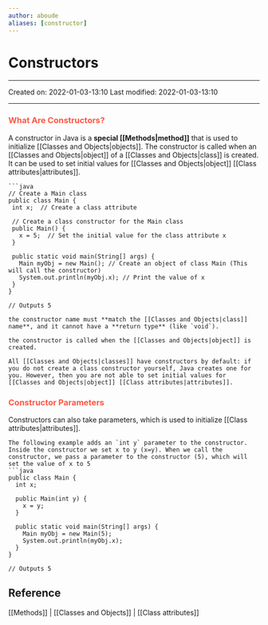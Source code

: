 ```yaml
---
author: aboude
aliases: [constructor]
---
```

# Constructors
___

Created on: 2022-01-03-13:10
Last modified: 2022-01-03-13:10

___
 ### <span style="color: #ff5545;text-transform: capitalize;">What are constructors?</span>
 A constructor in Java is a **special [[Methods|method]]** that is used to initialize [[Classes and Objects|objects]]. The constructor is called when an [[Classes and Objects|object]] of a [[Classes and Objects|class]] is created. It can be used to set initial values for [[Classes and Objects|object]] [[Class attributes|attributes]].
 ```ad-example
 ```java
// Create a Main class
public class Main {
  int x;  // Create a class attribute

  // Create a class constructor for the Main class
  public Main() {
    x = 5;  // Set the initial value for the class attribute x
  }

  public static void main(String[] args) {
    Main myObj = new Main(); // Create an object of class Main (This will call the constructor)
    System.out.println(myObj.x); // Print the value of x
  }
}

// Outputs 5
```
```ad-note
the constructor name must **match the [[Classes and Objects|class]] name**, and it cannot have a **return type** (like `void`).

the constructor is called when the [[Classes and Objects|object]] is created.

All [[Classes and Objects|classes]] have constructors by default: if you do not create a class constructor yourself, Java creates one for you. However, then you are not able to set initial values for [[Classes and Objects|object]] [[Class attributes|attributes]].
```
### <span style="color: #ff5545;text-transform: capitalize;">Constructor Parameters</span>
Constructors can also take parameters, which is used to initialize [[Class attributes|attributes]].

```ad-example
The following example adds an `int y` parameter to the constructor. Inside the constructor we set x to y (x=y). When we call the constructor, we pass a parameter to the constructor (5), which will set the value of x to 5
```java
public class Main {
  int x;

  public Main(int y) {
    x = y;
  }

  public static void main(String[] args) {
    Main myObj = new Main(5);
    System.out.println(myObj.x);
  }
}

// Outputs 5
```
## Reference
[[Methods]] | [[Classes and Objects]] | [[Class attributes]]